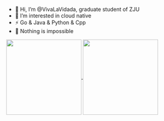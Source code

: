 * 👋 Hi, I’m @VivaLaVidada, graduate student of ZJU 
* 👀 I’m interested in cloud native 
* ⚡ Go & Java & Python & Cpp 
* 💬 Nothing is impossible
  
<a href="https://github.com/anuraghazra/github-readme-stats">
  <img height=200 align="center" src="https://github-readme-stats.vercel.app/api?username=VivaLaVidada&&show_icons=true&&theme=radical" />
</a>
<a href="https://github.com/anuraghazra/convoychat">
  <img height=200 align="center" src="https://github-readme-stats.vercel.app/api/top-langs?username=VivaLaVidada&layout=compact&langs_count=8&card_width=320&&theme=radical" />
</a>



<!---
VivaLaVidada/VivaLaVidada is a ✨ special ✨ repository because its `README.md` (this file) appears on your GitHub profile.
You can click the Preview link to take a look at your changes.
--->
